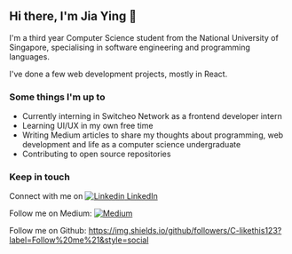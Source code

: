 ## Hi there, I'm Jia Ying 👋

<!--
**C-likethis123/C-likethis123** is a ✨ _special_ ✨ repository because its `README.md` (this file) appears on your GitHub profile.

Here are some ideas to get you started:

- 🔭 I’m currently working on ...
- 🌱 I’m currently learning ...
- 👯 I’m looking to collaborate on ...
- 🤔 I’m looking for help with ...
- 💬 Ask me about ...
- 📫 How to reach me: ...
- 😄 Pronouns: ...
- ⚡ Fun fact: ...
-->

I'm a third year Computer Science student from the National University of Singapore, specialising in software engineering and programming languages.

I've done a few web development projects, mostly in React.

### Some things I'm up to
- Currently interning in Switcheo Network as a frontend developer intern
- Learning UI/UX in my own free time
- Writing Medium articles to share my thoughts about programming, web development and life as a computer science undergraduate
- Contributing to open source repositories

### Keep in touch

Connect with me on [![Linkedin](https://i.stack.imgur.com/gVE0j.png) LinkedIn](https://www.linkedin.com/)

Follow me on Medium: [![Medium](https://github-readme-medium.vercel.app/?username=C-likethis123)](https://medium.com/@chowjiaying211)

Follow me on Github: https://img.shields.io/github/followers/C-likethis123?label=Follow%20me%21&style=social
